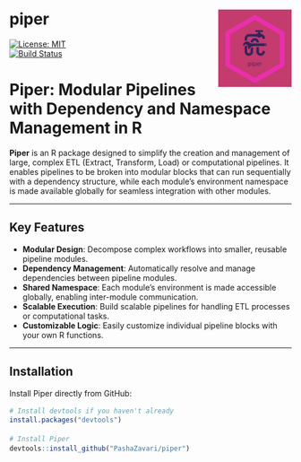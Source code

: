 # piper <img src="https://github.com/PashaZavari/piper/blob/master/assets/logo.png?raw=true" align="right" height="138" />

[![License: MIT](https://img.shields.io/badge/License-MIT-yellow.svg)](https://opensource.org/licenses/MIT)  
[![Build Status](https://github.com/PashaZavari/piper/workflows/R-CMD-check/badge.svg)](https://github.com/PashaZavari/piper/actions)


# Piper: Modular Pipelines with Dependency and Namespace Management in R

**Piper** is an R package designed to simplify the creation and management of large, complex ETL (Extract, Transform, Load) or computational pipelines. It enables pipelines to be broken into modular blocks that can run sequentially with a dependency structure, while each module’s environment namespace is made available globally for seamless integration with other modules.

---

## Key Features

- **Modular Design**: Decompose complex workflows into smaller, reusable pipeline modules.
- **Dependency Management**: Automatically resolve and manage dependencies between pipeline modules.
- **Shared Namespace**: Each module’s environment is made accessible globally, enabling inter-module communication.
- **Scalable Execution**: Build scalable pipelines for handling ETL processes or computational tasks.
- **Customizable Logic**: Easily customize individual pipeline blocks with your own R functions.

---

## Installation

Install Piper directly from GitHub:

```R
# Install devtools if you haven't already
install.packages("devtools")

# Install Piper
devtools::install_github("PashaZavari/piper")
